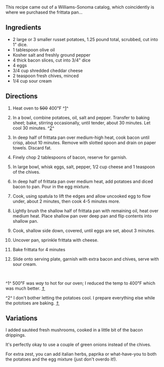 <div id="wikitext">

This recipe came out of a Williams-Sonoma catalog, which coincidently is
where we purchased the frittata pan...

<div class="vspace">

</div>

Ingredients
-----------

-   2 large or 3 smaller russet potatoes, 1.25 pound total, scrubbed,
    cut into 1" dice.
-   1 tablespoon olive oil
-   Kosher salt and freshly ground pepper
-   4 thick bacon slices, cut into 3/4" dice
-   4 eggs
-   3/4 cup shredded cheddar cheese
-   2 teaspoon fresh chives, minced
-   1/4 cup sour cream

<div class="vspace">

</div>

Directions
----------

1.  Heat oven to ~~500~~ 400℉ ^[1](#fn1_1)^<span id="fnr1_1"></span>
    <div class="vspace">

    </div>

2.  In a bowl, combine potatoes, oil, salt and pepper. Transfer to
    baking sheet; bake, stirring occasionally, until tender, about 30
    minutes. Let cool 30 minutes. ^[2](#fn1_2)^<span id="fnr1_2"></span>
    <div class="vspace">

    </div>

3.  In deep half of frittata pan over medium-high heat, cook bacon until
    crisp, about 10 minutes. Remove with slotted spoon and drain on
    paper towels. Discard fat.
    <div class="vspace">

    </div>

4.  Finely chop 2 tablespoons of bacon, reserve for garnish.
    <div class="vspace">

    </div>

5.  In large bowl, whisk eggs, salt, pepper, 1/2 cup cheese and 1
    teaspoon of the chives.
    <div class="vspace">

    </div>

6.  In deep half of frittata pan over medium heat, add potatoes and
    diced bacon to pan. Pour in the egg mixture.
    <div class="vspace">

    </div>

7.  Cook, using spatula to lift the edges and allow uncooked egg to flow
    under, about 2 minutes, then cook 4-5 minutes more.
    <div class="vspace">

    </div>

8.  Lightly brush the shallow half of frittata pan with remaining oil,
    heat over medium heat. Place shallow pan over deep pan and flip
    contents into shallow pan.
    <div class="vspace">

    </div>

9.  Cook, shallow side down, covered, until eggs are set, about 3
    minutes.
    <div class="vspace">

    </div>

10. Uncover pan, sprinkle frittata with cheese.
    <div class="vspace">

    </div>

11. Bake frittata for 4 minutes
    <div class="vspace">

    </div>

12. Slide onto serving plate, garnish with extra bacon and chives, serve
    with sour cream.

<div class="vspace">

</div>

<div class="footnote">

 

</div>

<span id="fn1_1"></span>^1^ 500℉ was *way* to hot for our oven; I
reduced the temp to 400℉ which was much better. [⇑](#fnr1_1)

<span id="fn1_2"></span>^2^ I don't bother letting the potatoes cool. I
prepare everything else while the pototoes are baking. [⇑](#fnr1_2)

<span id="variations"></span>

Variations
----------

I added sautéed fresh mushrooms, cooked in a little bit of the bacon
drippings.

It's perfectly okay to use a couple of green onions instead of the
chives.

For extra zest, you can add italian herbs, paprika or what-have-you to
both the potatoes and the egg mixture (just don't overdo it!).

<div class="vspace">

</div>

</div>
